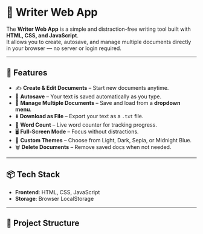 # 📝 Writer Web App

The **Writer Web App** is a simple and distraction-free writing tool built with **HTML, CSS, and JavaScript**.  
It allows you to create, autosave, and manage multiple documents directly in your browser — no server or login required.  

---

## 🚀 Features
- ✍️ **Create & Edit Documents** – Start new documents anytime.  
- 💾 **Autosave** – Your text is saved automatically as you type.  
- 📂 **Manage Multiple Documents** – Save and load from a **dropdown menu**.  
- ⬇️ **Download as File** – Export your text as a `.txt` file.  
- 🔢 **Word Count** – Live word counter for tracking progress.  
- 🖥 **Full-Screen Mode** – Focus without distractions.  
- 🎨 **Custom Themes** – Choose from Light, Dark, Sepia, or Midnight Blue.  
- 🗑 **Delete Documents** – Remove saved docs when not needed.  

---

## 📦 Tech Stack
- **Frontend**: HTML, CSS, JavaScript  
- **Storage**: Browser LocalStorage  

---

## 📂 Project Structure
